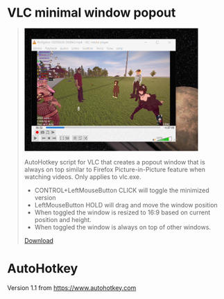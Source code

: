 # VLC minimal window popout
> <img src="/img/GIF_2025-03-26_14-21-10.gif" alt="Preview" width="400">
>
>AutoHotkey script for VLC that creates a popout window that is always on top similar to Firefox Picture-in-Picture feature when watching videos. Only applies to vlc.exe.
>
>- CONTROL+LeftMouseButton CLICK will toggle the minimized version
>- LeftMouseButton HOLD will drag and move the window position
>- When toggled the window is resized to 16:9 based on current position and height.
>- When toggled the window is always on top of other windows.
>  
> [Download](VLC%20popout%20minimal%20and%20drag.ahk)

# AutoHotkey 
Version 1.1 from https://www.autohotkey.com
